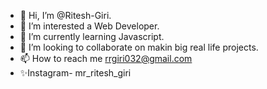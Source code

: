 - 👋 Hi, I’m @Ritesh-Giri.
- 👀 I’m interested a Web Developer.
- 🌱 I’m currently learning Javascript.
- 💞️ I’m looking to collaborate on makin big real life projects.
- 📫 How to reach me rrgiri032@gmail.com
- ✨Instagram- mr_ritesh_giri

<!---
Ritesh-Giri/Ritesh-Giri is a ✨ special ✨ repository because its `README.md` (this file) appears on your GitHub profile.
You can click the Preview link to take a look at your changes.
--->
